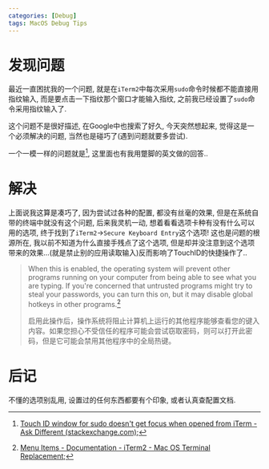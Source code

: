 ```yaml
---
categories: [Debug]
tags: MacOS Debug Tips
---
```


# 发现问题



最近一直困扰我的一个问题, 就是在`iTerm2`中每次采用`sudo`命令时候都不能直接用指纹输入, 而是要点击一下指纹那个窗口才能输入指纹, 之前我已经设置了`sudo`命令采用指纹输入了. 

这个问题不是很好描述, 在Google中也搜索了好久, 今天突然想起来, 觉得这是一个必须解决的问题, 当然也是碰巧了(遇到问题就要多尝试). 

一个一模一样的问题就是[^1], 这里面也有我用蹩脚的英文做的回答..

# 解决

上面说我这算是凑巧了, 因为尝试过各种的配置, 都没有丝毫的效果, 但是在系统自带的终端中就没有这个问题, 后来我灵机一动, 想着看看选项卡种有没有什么可以用的选项, 终于找到了`iTerm2`->`Secure Keyboard Entry`这个选项! 这也是问题的根源所在, 我以前不知道为什么直接手残点了这个选项, 但是却并没注意到这个选项带来的效果...(就是禁止别的应用读取输入)反而影响了TouchID的快捷操作了..

>   When this is enabled, the operating system will prevent other programs running on your computer from being able to see what you are typing. If you're concerned that untrusted programs might try to steal your passwords, you can turn this on, but it may disable global hotkeys in other programs.[^2]
>
>   启用此操作后，操作系统将阻止计算机上运行的其他程序能够查看您的键入内容。如果您担心不受信任的程序可能会尝试窃取密码，则可以打开此密码，但是它可能会禁用其他程序中的全局热键。



# 后记

不懂的选项别乱用, 设置过的任何东西都要有个印象, 或者认真查配置文档.

[^1]:[Touch ID window for sudo doesn't get focus when opened from iTerm - Ask Different (stackexchange.com)](https://apple.stackexchange.com/questions/440516/touch-id-window-for-sudo-doesnt-get-focus-when-opened-from-iterm);
[^2]: [Menu Items - Documentation - iTerm2 - Mac OS Terminal Replacement](https://iterm2.com/documentation/2.1/documentation-menu-items.html);